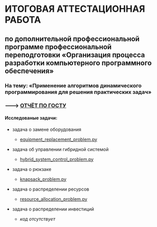 # ИТОГОВАЯ АТТЕСТАЦИОННАЯ РАБОТА 
## по дополнительной профессиональной программе профессиональной переподготовки «Организация процесса разработки компьютерного программного обеспечения»
### На тему: «Применение алгоритмов динамического программирования для решения практических задач»

### ---> [ОТЧЁТ ПО ГОСТУ](https://github.com/Svoevolin/DP-DPP-MAI/blob/main/report/%D0%9E%D1%82%D1%87%D1%91%D1%82.pdf)

#### Исследованые задачи:

- задача о замене оборудования
  - [equipment_replacement_problem.py](https://github.com/Svoevolin/DPP_MAI_3_GROUP/blob/main/solutions/equipment_replacement_problem.py)

- задача об управлении гибридной системой 
  - [hybrid_system_control_problem.py](https://github.com/Svoevolin/DPP_MAI_3_GROUP/blob/main/solutions/hybrid_system_control_problem.py)

- задача о рюкзаке
  - [knapsack_problem.py](https://github.com/Svoevolin/DPP_MAI_3_GROUP/blob/main/solutions/knapsack_problem.py)

- задача о распределении ресурсов
  - [resource_allocation_problem.py](https://github.com/Svoevolin/DPP_MAI_3_GROUP/blob/main/solutions/resource_allocation_problem.py)

- задача о распределении инвестиций 
  - _код отсутствует_